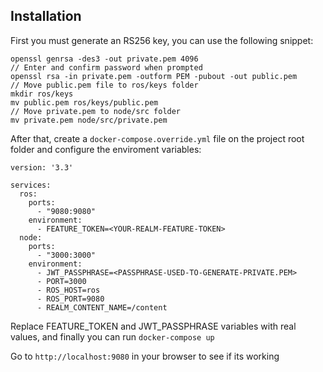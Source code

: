 ## Installation
First you must generate an RS256 key, you can use the following snippet:

```
openssl genrsa -des3 -out private.pem 4096
// Enter and confirm password when prompted
openssl rsa -in private.pem -outform PEM -pubout -out public.pem
// Move public.pem file to ros/keys folder
mkdir ros/keys
mv public.pem ros/keys/public.pem
// Move private.pem to node/src folder
mv private.pem node/src/private.pem
```

After that, create a `docker-compose.override.yml` file on the project root folder and configure the enviroment variables:

```
version: '3.3'

services:
  ros:
    ports:
      - "9080:9080"
    environment:
      - FEATURE_TOKEN=<YOUR-REALM-FEATURE-TOKEN>
  node:
    ports:
      - "3000:3000"
    environment:
      - JWT_PASSPHRASE=<PASSPHRASE-USED-TO-GENERATE-PRIVATE.PEM>
      - PORT=3000
      - ROS_HOST=ros
      - ROS_PORT=9080
      - REALM_CONTENT_NAME=/content
```
Replace FEATURE_TOKEN and JWT_PASSPHRASE variables with real values,
and finally you can run `docker-compose up`

Go to `http://localhost:9080` in your browser to see if its working
